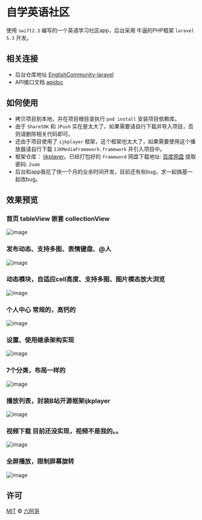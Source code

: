 # 自学英语社区

使用 `swift2.3` 编写的一个英语学习社区app，后台采用 牛逼的PHP框架 `laravel 5.3` 开发。

## 相关连接

- 后台仓库地址 [EnglishCommunity-laravel](https://github.com/6ag/EnglishCommunity-laravel) 
- API接口文档 [apidoc](http://english.6ag.cn/apidoc/) 

## 如何使用

- 拷贝项目到本地，并在项目根目录执行 `pod install` 安装项目依赖库。
- 由于 `ShareSDK` 和 `JPush` 实在是太大了，如果需要请自行下载并导入项目，否则请删除相关代码即可。 
- 还由于项目使用了 `ijkplayer` 框架，这个框架也太大了，如果需要使用这个播放器请自行下载 `IJKMediaFramework.framework` 并引入项目中。
- 框架仓库： [ijkplayer](https://github.com/Bilibili/ijkplayer)。已经打包好的 `frameword` 网盘下载地址: [百度网盘](https://pan.baidu.com/s/1jInVYke) 提取密码: `2uam`
- 后台和app我花了快一个月的业余时间开发，目前还有些bug，求一起搞基一起改bug。

## 效果预览

### 首页 tableView 嵌套 collectionView

![image](https://github.com/6ag/EnglishCommunity-swift/blob/master/Show/home.PNG)

### 发布动态、支持多图、表情键盘、@人

![image](https://github.com/6ag/EnglishCommunity-swift/blob/master/Show/publish.PNG)

### 动态模块，自适应cell高度、支持多图、图片模态放大浏览

![image](https://github.com/6ag/EnglishCommunity-swift/blob/master/Show/tweet.PNG)

### 个人中心 常规的，高钙的

![image](https://github.com/6ag/EnglishCommunity-swift/blob/master/Show/profile.PNG)

### 设置、使用继承架构实现

![image](https://github.com/6ag/EnglishCommunity-swift/blob/master/Show/setting.PNG)

### 7个分类，布局一样的

![image](https://github.com/6ag/EnglishCommunity-swift/blob/master/Show/category.PNG)

### 播放列表，封装B站开源框架ijkplayer

![image](https://github.com/6ag/EnglishCommunity-swift/blob/master/Show/playlist.PNG)

### 视频下载 目前还没实现，视频不是我的。。

![image](https://github.com/6ag/EnglishCommunity-swift/blob/master/Show/download.PNG)

### 全屏播放，限制屏幕旋转

![image](https://github.com/6ag/EnglishCommunity-swift/blob/master/Show/fullscreen.PNG)

## 许可

[MIT](http://opensource.org/licenses/MIT) © [六阿哥](https://github.com/6ag)


